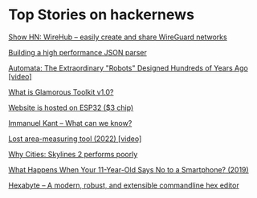 # Top Stories on hackernews <br />
[Show HN: WireHub – easily create and share WireGuard networks](https://www.wirehub.org/)

[Building a high performance JSON parser](https://dave.cheney.net/paste/gophercon-sg-2023.html)

[Automata: The Extraordinary "Robots" Designed Hundreds of Years Ago [video]](https://www.youtube.com/watch?v=6Nt7xLAfEPs)

[What is Glamorous Toolkit v1.0?](https://lepiter.io/feenk/what-exactly-is-glamorous-toolkit-v1-0--7sex44dze2dqlocqxwfz8ju0i/)

[Website is hosted on ESP32 ($3 chip)](https://esp.khalsalabs.com)

[Immanuel Kant – What can we know?](https://ralphammer.com/immanuel-kant-what-can-we-know/)

[Lost area-measuring tool (2022) [video]](https://www.youtube.com/watch?v=xSgf_wxJIlk)

[Why Cities: Skylines 2 performs poorly](https://blog.paavo.me/cities-skylines-2-performance/)

[What Happens When Your 11-Year-Old Says No to a Smartphone? (2019)](https://www.vogue.com/article/parentings-new-frontier-no-smartphones)

[Hexabyte – A modern, robust, and extensible commandline hex editor](https://github.com/thetacom/hexabyte)
